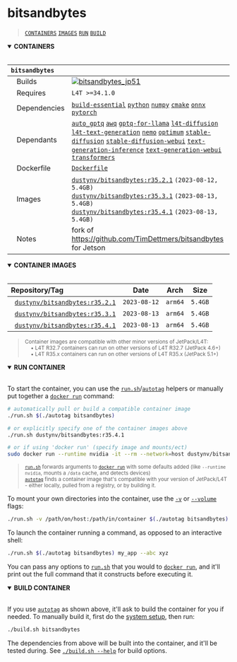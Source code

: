 # bitsandbytes

> [`CONTAINERS`](#user-content-containers) [`IMAGES`](#user-content-images) [`RUN`](#user-content-run) [`BUILD`](#user-content-build)

<details open>
<summary><b><a id="containers">CONTAINERS</a></b></summary>
<br>

| **`bitsandbytes`** | |
| :-- | :-- |
| &nbsp;&nbsp;&nbsp;Builds | [![`bitsandbytes_jp51`](https://img.shields.io/github/actions/workflow/status/dusty-nv/jetson-containers/bitsandbytes_jp51.yml?label=bitsandbytes:jp51)](https://github.com/dusty-nv/jetson-containers/actions/workflows/bitsandbytes_jp51.yml) |
| &nbsp;&nbsp;&nbsp;Requires | `L4T >=34.1.0` |
| &nbsp;&nbsp;&nbsp;Dependencies | [`build-essential`](/packages/build-essential) [`python`](/packages/python) [`numpy`](/packages/numpy) [`cmake`](/packages/cmake/cmake_pip) [`onnx`](/packages/onnx) [`pytorch`](/packages/pytorch) |
| &nbsp;&nbsp;&nbsp;Dependants | [`auto_gptq`](/packages/llm/auto_gptq) [`awq`](/packages/llm/awq) [`gptq-for-llama`](/packages/llm/gptq-for-llama) [`l4t-diffusion`](/packages/l4t/l4t-diffusion) [`l4t-text-generation`](/packages/l4t/l4t-text-generation) [`nemo`](/packages/nemo) [`optimum`](/packages/llm/optimum) [`stable-diffusion`](/packages/diffusion/stable-diffusion) [`stable-diffusion-webui`](/packages/diffusion/stable-diffusion-webui) [`text-generation-inference`](/packages/llm/text-generation-inference) [`text-generation-webui`](/packages/llm/text-generation-webui) [`transformers`](/packages/llm/transformers) |
| &nbsp;&nbsp;&nbsp;Dockerfile | [`Dockerfile`](Dockerfile) |
| &nbsp;&nbsp;&nbsp;Images | [`dustynv/bitsandbytes:r35.2.1`](https://hub.docker.com/r/dustynv/bitsandbytes/tags) `(2023-08-12, 5.4GB)`<br>[`dustynv/bitsandbytes:r35.3.1`](https://hub.docker.com/r/dustynv/bitsandbytes/tags) `(2023-08-13, 5.4GB)`<br>[`dustynv/bitsandbytes:r35.4.1`](https://hub.docker.com/r/dustynv/bitsandbytes/tags) `(2023-08-13, 5.4GB)` |
| &nbsp;&nbsp;&nbsp;Notes | fork of https://github.com/TimDettmers/bitsandbytes for Jetson |

</details>

<details open>
<summary><b><a id="images">CONTAINER IMAGES</a></b></summary>
<br>

| Repository/Tag | Date | Arch | Size |
| :-- | :--: | :--: | :--: |
| &nbsp;&nbsp;[`dustynv/bitsandbytes:r35.2.1`](https://hub.docker.com/r/dustynv/bitsandbytes/tags) | `2023-08-12` | `arm64` | `5.4GB` |
| &nbsp;&nbsp;[`dustynv/bitsandbytes:r35.3.1`](https://hub.docker.com/r/dustynv/bitsandbytes/tags) | `2023-08-13` | `arm64` | `5.4GB` |
| &nbsp;&nbsp;[`dustynv/bitsandbytes:r35.4.1`](https://hub.docker.com/r/dustynv/bitsandbytes/tags) | `2023-08-13` | `arm64` | `5.4GB` |

> <sub>Container images are compatible with other minor versions of JetPack/L4T:</sub><br>
> <sub>&nbsp;&nbsp;&nbsp;&nbsp;• L4T R32.7 containers can run on other versions of L4T R32.7 (JetPack 4.6+)</sub><br>
> <sub>&nbsp;&nbsp;&nbsp;&nbsp;• L4T R35.x containers can run on other versions of L4T R35.x (JetPack 5.1+)</sub><br>
</details>

<details open>
<summary><b><a id="run">RUN CONTAINER</a></b></summary>
<br>

To start the container, you can use the [`run.sh`](/docs/run.md)/[`autotag`](/docs/run.md#autotag) helpers or manually put together a [`docker run`](https://docs.docker.com/engine/reference/commandline/run/) command:
```bash
# automatically pull or build a compatible container image
./run.sh $(./autotag bitsandbytes)

# or explicitly specify one of the container images above
./run.sh dustynv/bitsandbytes:r35.4.1

# or if using 'docker run' (specify image and mounts/ect)
sudo docker run --runtime nvidia -it --rm --network=host dustynv/bitsandbytes:r35.4.1
```
> <sup>[`run.sh`](/docs/run.md) forwards arguments to [`docker run`](https://docs.docker.com/engine/reference/commandline/run/) with some defaults added (like `--runtime nvidia`, mounts a `/data` cache, and detects devices)</sup><br>
> <sup>[`autotag`](/docs/run.md#autotag) finds a container image that's compatible with your version of JetPack/L4T - either locally, pulled from a registry, or by building it.</sup>

To mount your own directories into the container, use the [`-v`](https://docs.docker.com/engine/reference/commandline/run/#volume) or [`--volume`](https://docs.docker.com/engine/reference/commandline/run/#volume) flags:
```bash
./run.sh -v /path/on/host:/path/in/container $(./autotag bitsandbytes)
```
To launch the container running a command, as opposed to an interactive shell:
```bash
./run.sh $(./autotag bitsandbytes) my_app --abc xyz
```
You can pass any options to [`run.sh`](/docs/run.md) that you would to [`docker run`](https://docs.docker.com/engine/reference/commandline/run/), and it'll print out the full command that it constructs before executing it.
</details>
<details open>
<summary><b><a id="build">BUILD CONTAINER</b></summary>
<br>

If you use [`autotag`](/docs/run.md#autotag) as shown above, it'll ask to build the container for you if needed.  To manually build it, first do the [system setup](/docs/setup.md), then run:
```bash
./build.sh bitsandbytes
```
The dependencies from above will be built into the container, and it'll be tested during.  See [`./build.sh --help`](/jetson_containers/build.py) for build options.
</details>
